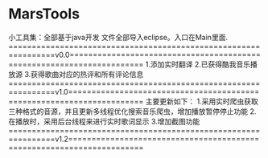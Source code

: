 # MarsTools
小工具集：全部基于java开发        文件全部导入eclipse。入口在Main里面.
================================================================v0.0======================================================================
        1.添加实时翻译
        2.已获得酷我音乐播放源
        3.获得歌曲对应的热评和所有评论信息
================================================================v1.0======================================================================
主要更新如下：
        1.采用实时爬虫获取三种格式的音源，并且更新多线程优化搜索音乐爬虫，增加播放暂停停止功能
        2.在播放时，采用后台线程来进行实时歌词显示
        3.增加截图功能
================================================================v1.2======================================================================

